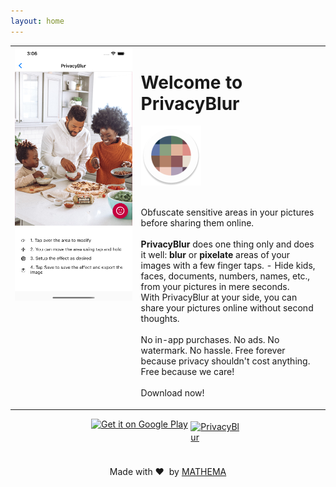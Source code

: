 ```yaml
---
layout: home
---
```


<table style="width: 100%; border: none">
<tr>
<td valign="top" style="width: 40%; border: none">

<img src="assets/preview.png" alt="Preview Screenshot">

</td>
<td valign="top" style="border: none">

<h1>Welcome to PrivacyBlur</h1>


<img src="assets/ic_launcher_round.png" alt="PrivacyBlur Logo">
<br/>
<br/>
<p>
Obfuscate sensitive areas in your pictures before sharing them online.
<br/>
<br/>
<strong>PrivacyBlur</strong> does one thing only and does it well: <strong>blur</strong> or <strong>pixelate</strong> areas of your images with a few finger taps.
 - Hide kids, faces, documents, numbers, names, etc., from your pictures in mere seconds.<br/>With PrivacyBlur at your side, you can share your pictures online without second thoughts.
<br/>
<br/>
No in-app purchases. No ads. No watermark. No hassle. Free forever because privacy shouldn't cost anything. Free because we care!
<br/>
<br/>
Download now!
</p>
</td>
</tr>
</table>


<p style="display: flex; justify-content: center; height: 62px">
      <a href='https://play.google.com/store/apps/details?id=de.mathema.privacyblur&pcampaignid=pcampaignidMKT-Other-global-all-co-prtnr-py-PartBadge-Mar2515-1'>
      <img style='height: 100%; object-fit: cover' alt='Get it on Google Play' src='https://play.google.com/intl/en_us/badges/static/images/badges/en_badge_web_generic.png'/>
      </a>
      <a href="https://apps.apple.com/us/app/privacyblur/id1536274106?itsct=apps_box_badge&amp;itscg=30200">
      <img style='padding: 5%; box-sizing: border-box; height: 100%; object-fit: cover' src="https://tools.applemediaservices.com/api/badges/download-on-the-app-store/black/en-us?size=250x83&amp;releaseDate=1619827200&h=9d23d850d1506bbe56180b2aa8ee51f7" alt="PrivacyBlur">
      </a>
</p>

<p style="display: flex; justify-content: center;">
Made with ❤ &nbsp;by&nbsp;<a href="https://www.mathema.de/">MATHEMA</a>
</p>
